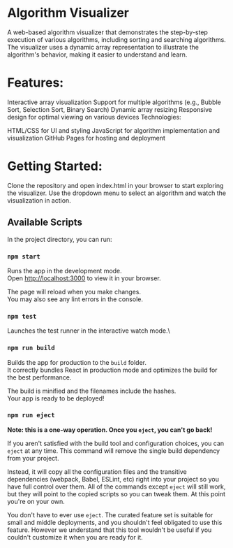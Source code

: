 # Algorithm Visualizer

A web-based algorithm visualizer that demonstrates the step-by-step execution of various algorithms, including sorting and searching algorithms. The visualizer uses a dynamic array representation to illustrate the algorithm's behavior, making it easier to understand and learn.

# Features:

Interactive array visualization
Support for multiple algorithms (e.g., Bubble Sort, Selection Sort, Binary Search)
Dynamic array resizing
Responsive design for optimal viewing on various devices
Technologies:

HTML/CSS for UI and styling
JavaScript for algorithm implementation and visualization
GitHub Pages for hosting and deployment

# Getting Started:

Clone the repository and open index.html in your browser to start exploring the visualizer.
Use the dropdown menu to select an algorithm and watch the visualization in action.

## Available Scripts

In the project directory, you can run:

### `npm start`

Runs the app in the development mode.\
Open [http://localhost:3000](http://localhost:3000) to view it in your browser.

The page will reload when you make changes.\
You may also see any lint errors in the console.

### `npm test`

Launches the test runner in the interactive watch mode.\

### `npm run build`

Builds the app for production to the `build` folder.\
It correctly bundles React in production mode and optimizes the build for the best performance.

The build is minified and the filenames include the hashes.\
Your app is ready to be deployed!


### `npm run eject`

**Note: this is a one-way operation. Once you `eject`, you can't go back!**

If you aren't satisfied with the build tool and configuration choices, you can `eject` at any time. This command will remove the single build dependency from your project.

Instead, it will copy all the configuration files and the transitive dependencies (webpack, Babel, ESLint, etc) right into your project so you have full control over them. All of the commands except `eject` will still work, but they will point to the copied scripts so you can tweak them. At this point you're on your own.

You don't have to ever use `eject`. The curated feature set is suitable for small and middle deployments, and you shouldn't feel obligated to use this feature. However we understand that this tool wouldn't be useful if you couldn't customize it when you are ready for it.
